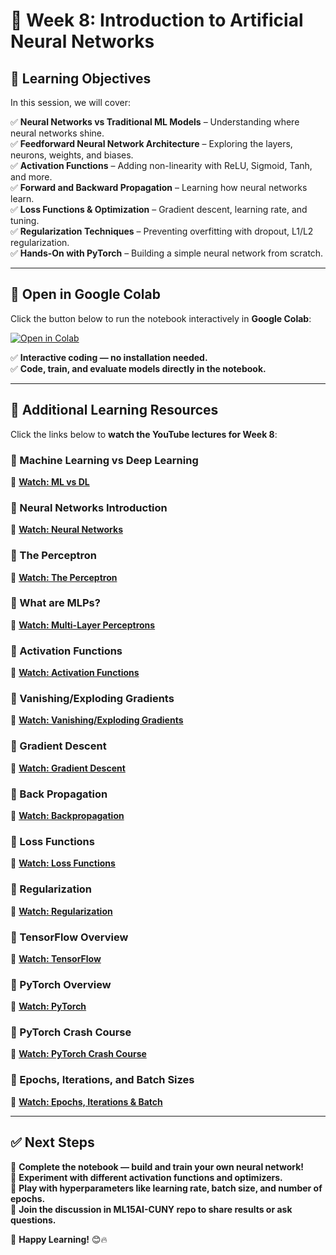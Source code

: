 # 📌 Week 8: Introduction to Artificial Neural Networks

## 🎯 Learning Objectives  
In this session, we will cover:

✅ **Neural Networks vs Traditional ML Models** – Understanding where neural networks shine.  
✅ **Feedforward Neural Network Architecture** – Exploring the layers, neurons, weights, and biases.  
✅ **Activation Functions** – Adding non-linearity with ReLU, Sigmoid, Tanh, and more.  
✅ **Forward and Backward Propagation** – Learning how neural networks learn.  
✅ **Loss Functions & Optimization** – Gradient descent, learning rate, and tuning.  
✅ **Regularization Techniques** – Preventing overfitting with dropout, L1/L2 regularization.  
✅ **Hands-On with PyTorch** – Building a simple neural network from scratch.  

---

## 📂 Open in Google Colab  
Click the button below to run the notebook interactively in **Google Colab**:  

[![Open in Colab](https://colab.research.google.com/assets/colab-badge.svg)](https://colab.research.google.com/github/PKhosravi-CityTech/ML15AI-CUNY/blob/main/Week8/Week8.ipynb)  

✅ **Interactive coding — no installation needed.**  
✅ **Code, train, and evaluate models directly in the notebook.**  

---

## 🎥 Additional Learning Resources  
Click the links below to **watch the YouTube lectures for Week 8**:  

### 🔹 Machine Learning vs Deep Learning  
📌 **[Watch: ML vs DL](https://youtu.be/q6kJ71tEYqM?si=P6zRjRoGIDDPeUH3)**  

### 🔹 Neural Networks Introduction  
📌 **[Watch: Neural Networks](https://youtu.be/jmmW0F0biz0?si=PdtAp9Cq-13TCxpj)**  

### 🔹 The Perceptron  
📌 **[Watch: The Perceptron](https://youtu.be/i1G7PXZMnSc?si=5_ANaVbja_dCOsvE)**  

### 🔹 What are MLPs?  
📌 **[Watch: Multi-Layer Perceptrons](https://youtu.be/7YaqzpitBXw?si=hcPdojSWy-5Wz3UI)**  

### 🔹 Activation Functions  
📌 **[Watch: Activation Functions](https://youtu.be/56ZxEmGRt2k?si=Qvw2ZafFZIXhdCSf)**  

### 🔹 Vanishing/Exploding Gradients  
📌 **[Watch: Vanishing/Exploding Gradients](https://youtu.be/2f_45VzKEfE?si=KKBHag0GQFZRK9yR)**  

### 🔹 Gradient Descent  
📌 **[Watch: Gradient Descent](https://youtu.be/i62czvwDlsw?si=kQeRtfuJ-m3xG1-B)**  

### 🔹 Back Propagation  
📌 **[Watch: Backpropagation](https://youtu.be/S5AGN9XfPK4?si=vUdMiJnH2UXUxcQy)**  

### 🔹 Loss Functions  
📌 **[Watch: Loss Functions](https://youtu.be/v_ueBW_5dLg?si=O36nT40m-7vkcLi5)**  

### 🔹 Regularization  
📌 **[Watch: Regularization](https://youtu.be/EehRcPo1M-Q?si=zHoSlJQyDAiNjEvr)**  

### 🔹 TensorFlow Overview  
📌 **[Watch: TensorFlow](https://youtu.be/i8NETqtGHms?si=4lBwF2bmG6rxMWOA)**  

### 🔹 PyTorch Overview  
📌 **[Watch: PyTorch](https://youtu.be/ORMx45xqWkA?si=yJlYVgIhojIHWKvs)**  

### 🔹 PyTorch Crash Course  
📌 **[Watch: PyTorch Crash Course](https://youtu.be/OIenNRt2bjg?si=81MphB2rrTf5dqTZ)**  

### 🔹 Epochs, Iterations, and Batch Sizes  
📌 **[Watch: Epochs, Iterations & Batch](https://youtu.be/SftOqbMrGfE?si=CUHe5DFMHZJdPXwV)**  

---

## ✅ Next Steps  
📌 **Complete the notebook — build and train your own neural network!**  
📌 **Experiment with different activation functions and optimizers.**  
📌 **Play with hyperparameters like learning rate, batch size, and number of epochs.**  
📌 **Join the discussion in ML15AI-CUNY repo to share results or ask questions.**  

🚀 **Happy Learning!** 😊🔥


